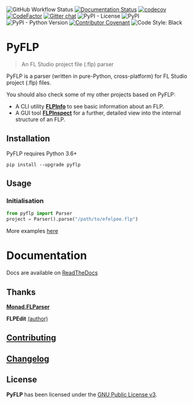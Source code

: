 <!-- PROJECT SHIELDS -->

![GitHub Workflow Status](https://img.shields.io/github/workflow/status/demberto/pyflp/Build%20&%20Publish?style=flat-square)
[![Documentation Status](https://readthedocs.org/projects/pyflp/badge/?version=latest)](https://pyflp.readthedocs.io/en/latest/?badge=latest)
[![codecov](https://codecov.io/gh/demberto/PyFLP/branch/master/graph/badge.svg?token=RGSRMMF8PF)](https://codecov.io/gh/demberto/PyFLP)
[![CodeFactor](https://www.codefactor.io/repository/github/demberto/pyflp/badge)](https://www.codefactor.io/repository/github/demberto/pyflp)
[![Gitter chat](https://badges.gitter.im/gitterHQ/gitter.png)](https://gitter.im/PyFLP/community)
![PyPI - License](https://img.shields.io/pypi/l/pyflp?style=flat-square)
![PyPI](https://img.shields.io/pypi/v/pyflp?color=blue&style=flat-square)
![PyPI - Python Version](https://img.shields.io/pypi/pyversions/pyflp?style=flat-square)
[![Contributor Covenant](https://img.shields.io/badge/Contributor%20Covenant-2.1-4baaaa.svg)](code_of_conduct.md)
![Code Style: Black](https://img.shields.io/badge/code%20style-black-black?style=flat-square)

# PyFLP

> An FL Studio project file (.flp) parser

PyFLP is a parser (written in pure-Python, cross-platform) for FL Studio project (.flp) files.

You should also check some of my other projects based on PyFLP:

- A CLI utility [**FLPInfo**](https://github.com/demberto/FLPInfo) to see basic information about an FLP.
- A GUI tool [**FLPInspect**](https://github.com/demberto/FLPInspect) for a further, detailed view into the internal structure of an FLP.

## Installation

PyFLP requires Python 3.6+

```
pip install --upgrade pyflp
```

## Usage

### Initialisation

```Python
from pyflp import Parser
project = Parser().parse("/path/to/efelpee.flp")
```

More examples [here](https://pyflp.rtfd.io/en/latest/handbook/)

# Documentation

Docs are available on [ReadTheDocs](https://pyflp.rtfd.io)

## Thanks

[**Monad.FLParser**](https://github.com/monadgroup/FLParser)

**FLPEdit** [(author)](https://github.com/roadcrewworker)

## [Contributing](https://github.com/demberto/PyFLP/blob/master/CONTRIBUTING.md)

## [Changelog](https://github.com/demberto/PyFLP/blob/master/CHANGELOG.md)

## License

**PyFLP** has been licensed under the [GNU Public License v3](https://www.gnu.org/licenses/gpl-3.0.en.html).
